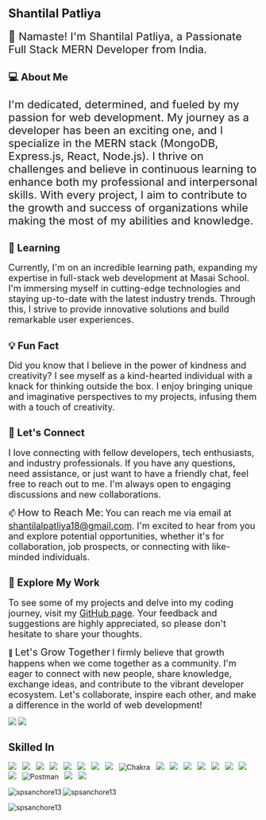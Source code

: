 # <span style="font-size:24px;">Shantilal Patliya</span>

<span style="font-size:22px;">👋 Namaste! I'm Shantilal Patliya, a Passionate Full Stack MERN Developer from India.</span>

## <span style="font-size:20px;">💻 About Me</span>
<p style="font-size:22px;">I'm dedicated, determined, and fueled by my passion for web development. My journey as a developer has been an exciting one, and I specialize in the MERN stack (MongoDB, Express.js, React, Node.js). I thrive on challenges and believe in continuous learning to enhance both my professional and interpersonal skills. With every project, I aim to contribute to the growth and success of organizations while making the most of my abilities and knowledge.</p>

## <span style="font-size:20px;">🌱 Learning</span>
<span style="font-size:18px;">Currently, I'm on an incredible learning path, expanding my expertise in full-stack web development at Masai School. I'm immersing myself in cutting-edge technologies and staying up-to-date with the latest industry trends. Through this, I strive to provide innovative solutions and build remarkable user experiences.</span>

## <span style="font-size:20px;">💡 Fun Fact</span>
<span style="font-size:18px;">Did you know that I believe in the power of kindness and creativity? I see myself as a kind-hearted individual with a knack for thinking outside the box. I enjoy bringing unique and imaginative perspectives to my projects, infusing them with a touch of creativity.</span>

## <span style="font-size:20px;">💬 Let's Connect</span>
<span style="font-size:18px;">I love connecting with fellow developers, tech enthusiasts, and industry professionals. If you have any questions, need assistance, or just want to have a friendly chat, feel free to reach out to me. I'm always open to engaging discussions and new collaborations.</span>

📫 <span style="font-size:20px;">How to Reach Me:</span>
<span style="font-size:18px;">You can reach me via email at shantilalpatliya18@gmail.com. I'm excited to hear from you and explore potential opportunities, whether it's for collaboration, job prospects, or connecting with like-minded individuals.</span>

## <span style="font-size:20px;">🌟 Explore My Work</span>
<span style="font-size:18px;">To see some of my projects and delve into my coding journey, visit my [GitHub page](https://spsanchore13.github.io/shantilal/). Your feedback and suggestions are highly appreciated, so please don't hesitate to share your thoughts.</span>

👯 <span style="font-size:20px;">Let's Grow Together</span>
<span style="font-size:18px;">I firmly believe that growth happens when we come together as a community. I'm eager to connect with new people, share knowledge, exchange ideas, and contribute to the vibrant developer ecosystem. Let's collaborate, inspire each other, and make a difference in the world of web development!</span>



<a href="https://www.linkedin.com/in/spsanchore13/"><img src="https://img.shields.io/badge/LinkedIn-0077B5?style=for-the-badge&logo=linkedin&logoColor=white"/></a> 
<a href="https://twitter.com/spsanchore_13"><img src="https://img.shields.io/badge/Twitter-1DA1F2?style=for-the-badge&logo=twitter&logoColor=white"/></a>

<h2 align="left">Skilled In</h2>

<img src="https://img.shields.io/badge/HTML5-E34F26?style=for-the-badge&logo=html5&logoColor=white"/> &nbsp; 
<img src="https://img.shields.io/badge/CSS3-1572B6?style=for-the-badge&logo=css3&logoColor=white"/>  &nbsp;
<img src="https://img.shields.io/badge/Sass-CC6699?style=for-the-badge&logo=sass&logoColor=white"/>  &nbsp; 
<img src="https://img.shields.io/badge/JavaScript-F7DF1E?style=for-the-badge&logo=javascript&logoColor=black"/>  &nbsp;
<img src="https://img.shields.io/badge/TypeScript-007ACC?style=for-the-badge&logo=typescript&logoColor=white"/>  &nbsp;
<img src="https://img.shields.io/badge/React-20232A?style=for-the-badge&logo=react&logoColor=61DAFB"/>  &nbsp;
<img src="https://img.shields.io/badge/Redux-593D88?style=for-the-badge&logo=redux&logoColor=white"/>  &nbsp;
<img src="https://img.shields.io/badge/styled--components-DB7093?style=for-the-badge&logo=styled-components&logoColor=white"/> &nbsp;
![Chakra](https://img.shields.io/badge/chakra-%234ED1C5.svg?style=for-the-badge&logo=chakraui&logoColor=white) &nbsp;
<img src="https://img.shields.io/badge/Tailwind_CSS-38B2AC?style=for-the-badge&logo=tailwind-css&logoColor=white"/>  &nbsp;
<img src="https://img.shields.io/badge/Node.js-43853D?style=for-the-badge&logo=node.js&logoColor=white"/> &nbsp;
<img src="https://img.shields.io/badge/Express.js-404D59?style=for-the-badge"/> &nbsp;
<img src="https://img.shields.io/badge/MongoDB-4EA94B?style=for-the-badge&logo=mongodb&logoColor=white"/> &nbsp;
<img src="https://img.shields.io/badge/Heroku-430098?style=for-the-badge&logo=heroku&logoColor=white"/>  &nbsp;
<img src="https://img.shields.io/badge/Netlify-00C7B7?style=for-the-badge&logo=netlify&logoColor=white"/>  &nbsp;
<img src="https://img.shields.io/badge/Vercel-000000?style=for-the-badge&logo=vercel&logoColor=white"/> &nbsp;
<img src="https://img.shields.io/badge/Figma-F24E1E?style=for-the-badge&logo=figma&logoColor=white"/> &nbsp;
![Postman](https://img.shields.io/badge/Postman-FF6C37?style=for-the-badge&logo=postman&logoColor=white) &nbsp;
<img src="https://img.shields.io/badge/Linux-FCC624?style=for-the-badge&logo=linux&logoColor=black"/>  &nbsp;
<img src="https://img.shields.io/badge/GitHub-100000?style=for-the-badge&logo=github&logoColor=white"/>  &nbsp;








<p><img align="left" src="https://github-readme-stats.vercel.app/api/top-langs?username=spsanchore13&show_icons=true&locale=en&layout=compact" alt="spsanchore13" /></p>

<p> <img align="center" src="https://github-readme-streak-stats.herokuapp.com/?user=spsanchore13&" alt="spsanchore13" /></p>
<p><img align="center" src="https://github-readme-stats.vercel.app/api?username=spsanchore13&show_icons=true&locale=en" alt="spsanchore13" /> </p>  






